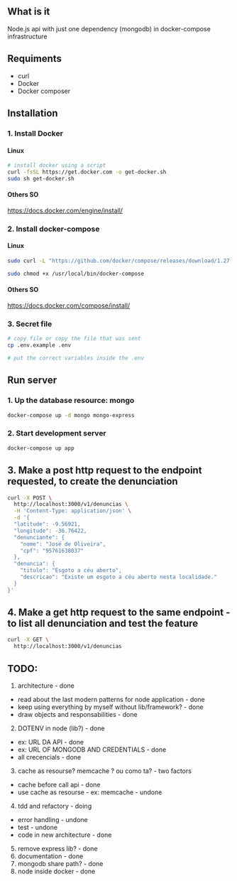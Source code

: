 ## What is it
Node.js api with just one dependency (mongodb) in docker-compose infrastructure


## Requiments
- curl
- Docker
- Docker composer


## Installation
### 1. Install Docker 
#### Linux
```bash
# install docker using a script 
curl -fsSL https://get.docker.com -o get-docker.sh
sudo sh get-docker.sh
```
#### Others SO
https://docs.docker.com/engine/install/


### 2. Install docker-compose 
#### Linux
```bash
sudo curl -L "https://github.com/docker/compose/releases/download/1.27.4/docker-compose-$(uname -s)-$(uname -m)" -o /usr/local/bin/docker-compose

sudo chmod +x /usr/local/bin/docker-compose
```
#### Others SO
https://docs.docker.com/compose/install/

### 3. Secret file
``` bash
# copy file or copy the file that was sent
cp .env.example .env

# put the correct variables inside the .env
``` 

## Run server
### 1. Up the database resource: mongo
```bash
docker-compose up -d mongo mongo-express
```

### 2. Start development server
```bash
docker-compose up app
```

## 3. Make a post http request to the endpoint requested, to create the denunciation
```bash
curl -X POST \
  http://localhost:3000/v1/denuncias \
  -H 'Content-Type: application/json' \
  -d '{
  "latitude": -9.56921,
  "longitude": -36.76422,
  "denunciante": {
    "nome": "José de Oliveira",
    "cpf": "95761638037"
  },
  "denuncia": {
    "titulo": "Esgoto a céu aberto",
    "descricao": "Existe um esgoto a céu aberto nesta localidade."
  }
}'

```
## 4. Make a get http request to the same endpoint - to list all denunciation and test the feature
```bash
curl -X GET \
  http://localhost:3000/v1/denuncias
```


## TODO:
1. architecture - done
  - read about the last modern patterns for node application - done
  - keep using everything by myself without lib/framework? - done
  - draw objects and responsabilities - done
2. DOTENV in node (lib?) - done
  - ex: URL DA API - done
  - ex: URL OF MONGODB AND CREDENTIALS - done
  - all crecencials - done
3. cache as resourse? memcache ? ou como ta? - two factors
  - cache before call api - done
  - use cache as resourse - ex: memcache - undone
4. tdd and refactory - doing
  - error handling - undone
  - test - undone
  - code in new architecture - done 
5. remove express lib? - done
5. documentation - done
6. mongodb share path? - done
7. node inside docker - done
